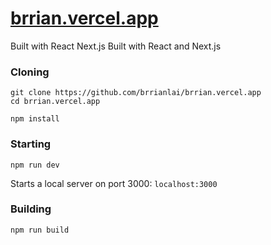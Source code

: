 # [brrian.vercel.app](https://brrian.vercel.app)

Built with React Next.js
Built with React and Next.js

### Cloning
```
git clone https://github.com/brrianlai/brrian.vercel.app
cd brrian.vercel.app

npm install
```

### Starting

```
npm run dev
```
Starts a local server on port 3000: `localhost:3000`

### Building

```
npm run build
```
